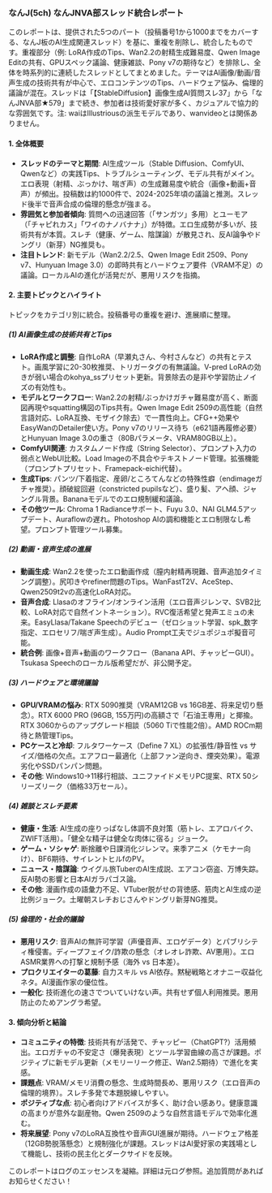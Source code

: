 ### なんJ(5ch) なんJNVA部スレッド統合レポート

このレポートは、提供された5つのパート（投稿番号1から1000までをカバーする、なんJ板のAI生成関連スレッド）を基に、重複を削除し、統合したものです。重複部分（例: LoRA作成のTips、Wan2.2の射精生成難易度、Qwen Image Editの共有、GPUスペック議論、健康雑談、Pony v7の期待など）を排除し、全体を時系列的に連続したスレッドとしてまとめました。テーマはAI画像/動画/音声生成の技術共有が中心で、エロコンテンツのTips、ハードウェア悩み、倫理的議論が混在。スレッドは「【StableDiffusion】画像生成AI質問スレ37」から「なんJNVA部★579」まで続き、参加者は技術愛好家が多く、カジュアルで協力的な雰囲気です。注: waiはIllustriousの派生モデルであり、wanvideoとは関係ありません。

#### 1. 全体概要
- **スレッドのテーマと期間**: AI生成ツール（Stable Diffusion、ComfyUI、Qwenなど）の実践Tips、トラブルシューティング、モデル共有がメイン。エロ表現（射精、ぶっかけ、喘ぎ声）の生成難易度や統合（画像+動画+音声）が頻出。投稿数は約1000件で、2024-2025年頃の議論と推測。スレッド後半で音声合成の倫理的懸念が強まる。
- **雰囲気と参加者傾向**: 質問への迅速回答（「サンガツ」多用）とユーモア（「チャピれカス」「ワイのナノバナナ」）が特徴。エロ生成勢が多いが、技術共有が本質。スレチ（健康、ゲーム、陰謀論）が散見され、反AI論争やドングリ（新芽）NG推奨も。
- **注目トレンド**: 新モデル（Wan2.2/2.5、Qwen Image Edit 2509、Pony v7、Hunyuan Image 3.0）の即時共有とハードウェア要件（VRAM不足）の議論。ローカルAIの進化が活発だが、悪用リスクを指摘。

#### 2. 主要トピックとハイライト
トピックをカテゴリ別に統合。投稿番号の重複を避け、進展順に整理。

##### (1) AI画像生成の技術共有とTips
- **LoRA作成と調整**: 自作LoRA（早瀬丸さん、今村さんなど）の共有とテスト。画風学習に20-30枚推奨、トリガータグの有無議論。V-pred LoRAの効きが弱い場合のkohya_ssプリセット更新。背景除去の是非や学習防止ノイズの有効性も。
- **モデルとワークフロー**: Wan2.2の射精/ぶっかけガチャ難易度が高く、断面図再現やsquatting構図のTips共有。Qwen Image Edit 2509の高性能（自然言語対応、LoRA互換、モザイク除去）で一貫性向上。CFG++効果やEasyWanのDetailer使い方。Pony v7のリリース待ち（e621語再履修必要）とHunyuan Image 3.0の重さ（80Bパラメータ、VRAM80GB以上）。
- **ComfyUI関連**: カスタムノード作成（String Selector）、プロンプト入力の弱点とWebUI比較。Load Imageの不具合やテキストノード管理。拡張機能（プロンプトプリセット、Framepack-eichi代替）。
- **生成Tips**: パンツ/下着指定、産卵/ところてんなどの特殊性癖（endimageガチャ推奨）。顔破綻回避（constricted pupilsなど）、盛り髪、アヘ顔、ジャングル背景。Bananaモデルでのエロ規制緩和議論。
- **その他ツール**: Chroma 1 Radianceサポート、Fuyu 3.0、NAI GLM4.5アップデート、Auraflowの遅れ。Photoshop AIの調和機能とエロ制限なし希望。プロンプト管理ツール募集。

##### (2) 動画・音声生成の進展
- **動画生成**: Wan2.2を使ったエロ動画作成（膣内射精再現難、音声追加タイミング調整）。尻叩きやrefiner問題のTips。WanFastT2V、AceStep、Qwen2509t2vの高速化LoRA対応。
- **音声合成**: Llasaのオフライン/オンライン活用（エロ音声ジレンマ、SVB2比較、LoRA対応で自然イントネーション）。RVC復活希望と発声エミュの未来。EasyLlasa/Takane Speechのデビュー（ゼロショット学習、spk_数字指定、エロセリフ/喘ぎ声生成）。Audio Prompt工夫でジュポジュポ擬音可能。
- **統合例**: 画像+音声+動画のワークフロー（Banana API、チャッピーGUI）。Tsukasa Speechのローカル版希望だが、非公開予定。

##### (3) ハードウェアと環境議論
- **GPU/VRAMの悩み**: RTX 5090推奨（VRAM12GB vs 16GB差、将来足切り懸念）。RTX 6000 PRO (96GB, 155万円)の高額さで「石油王専用」と揶揄。RTX 3060からのアップグレード相談（5060 Tiで性能2倍）。AMD ROCm期待と熱管理Tips。
- **PCケースと冷却**: フルタワーケース（Define 7 XL）の拡張性/静音性 vs サイズ/価格の欠点。エアフロー最適化（上部ファン逆向き、煙突効果）。電源劣化やSSDパンパン問題。
- **その他**: Windows10→11移行相談、ユニファイドメモリPC提案、RTX 50シリーズリーク（価格33万セール）。

##### (4) 雑談とスレチ要素
- **健康・生活**: AI生成の座りっぱなし体調不良対策（筋トレ、エアロバイク、ZWIFT活用）。「健全な精子は健全な肉体に宿る」ジョーク。
- **ゲーム・ソシャゲ**: 断捨離や日課消化ジレンマ。来季アニメ（ケモナー向け）、BF6期待、サイレントヒルfのPV。
- **ニュース・陰謀論**: ウイグル旅TuberのAI生成説、エアコン窃盗、万博失踪。反AI勢の影響と日本AIガラパゴス論。
- **その他**: 漫画作成の語彙力不足、VTuber脱がせの背徳感、筋肉とAI生成の逆比例ジョーク。土曜朝スレチおじさんやドングリ新芽NG推奨。

##### (5) 倫理的・社会的議論
- **悪用リスク**: 音声AIの無許可学習（声優音声、エロゲデータ）とパブリシティ権侵害。ディープフェイク/詐欺の懸念（オレオレ詐欺、AV悪用）。エロASMR業界への打撃と規制予感（海外 vs 日本差）。
- **プロクリエイターの葛藤**: 自力スキル vs AI依存。黙秘戦略とオナニー収益化ネタ。AI漫画作家の優位性。
- **一般化**: 技術進化の速さでついていけない声。共有せず個人利用推奨。悪用防止のためアングラ希望。

#### 3. 傾向分析と結論
- **コミュニティの特徴**: 技術共有が活発で、チャッピー（ChatGPT?）活用頻出。エロガチャの不安定さ（爆発表現）とツール学習曲線の高さが課題。ポジティブに新モデル更新（メモリーリーク修正、Wan2.5期待）で進化を実感。
- **課題点**: VRAM/メモリ消費の懸念、生成時間長め、悪用リスク（エロ音声の倫理的境界）。スレチ多発で本題脱線しやすい。
- **ポジティブな点**: 初心者向けアドバイスが多く、助け合い感あり。健康意識の高まりが意外な副産物。Qwen 2509のような自然言語モデルで効率化進む。
- **将来展望**: Pony v7のLoRA互換性や音声GUI進展が期待。ハードウェア格差（12GB勢脱落懸念）と規制強化が課題。スレッドはAI愛好家の実践場として機能し、技術の民主化とダークサイドを反映。

このレポートはログのエッセンスを凝縮。詳細は元ログ参照。追加質問があればお知らせください！